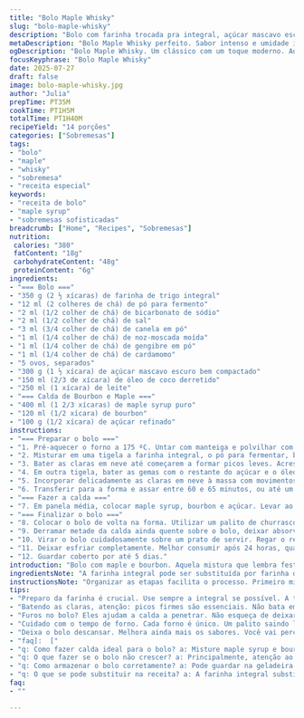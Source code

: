 ```yaml
---
title: "Bolo Maple Whisky"
slug: "bolo-maple-whisky"
description: "Bolo com farinha trocada pra integral, açúcar mascavo escuro e óleo de coco no lugar do vegetal. Canela e noz-moscada, mas acrescenta gengibre em pó e cardamomo, ingredientes que dão um toque diferente mas mantém a pegada quente das especiarias. Claras batidas em neve, misturadas delicadamente pra garantir leveza. Cobertura é um xarope feito com maple syrup misturado com um bourbon de qualidade, trocando o whisky de bordo da receita original. O bolo ganha furos pra absorver o caldo, duas etapas de banho para ficar úmido por dentro. O tempo de forno e geladeira foram ajustados um pouco. Ideal pra quem quer um bolo especial, com aromas intensos e umidade de sobra."
metaDescription: "Bolo Maple Whisky perfeito. Sabor intenso e umidade irresistível. Experimente essa combinação que lembra momentos especiais."
ogDescription: "Bolo Maple Whisky. Um clássico com um toque moderno. Adequado para qualquer ocasião, aromas que conquistam."
focusKeyphrase: "Bolo Maple Whisky"
date: 2025-07-27
draft: false
image: bolo-maple-whisky.jpg
author: "Julia"
prepTime: PT35M
cookTime: PT1H5M
totalTime: PT1H40M
recipeYield: "14 porções"
categories: ["Sobremesas"]
tags:
- "bolo"
- "maple"
- "whisky"
- "sobremesa"
- "receita especial"
keywords:
- "receita de bolo"
- "maple syrup"
- "sobremesas sofisticadas"
breadcrumb: ["Home", "Recipes", "Sobremesas"]
nutrition: 
 calories: "380"
 fatContent: "18g"
 carbohydrateContent: "48g"
 proteinContent: "6g"
ingredients:
- "=== Bolo ==="
- "350 g (2 ½ xícaras) de farinha de trigo integral"
- "12 ml (2 colheres de chá) de pó para fermento"
- "2 ml (1/2 colher de chá) de bicarbonato de sódio"
- "2 ml (1/2 colher de chá) de sal"
- "3 ml (3/4 colher de chá) de canela em pó"
- "1 ml (1/4 colher de chá) de noz-moscada moída"
- "1 ml (1/4 colher de chá) de gengibre em pó"
- "1 ml (1/4 colher de chá) de cardamomo"
- "5 ovos, separados"
- "300 g (1 ½ xícara) de açúcar mascavo escuro bem compactado"
- "150 ml (2/3 de xícara) de óleo de coco derretido"
- "250 ml (1 xícara) de leite"
- "=== Calda de Bourbon e Maple ==="
- "400 ml (1 2/3 xícaras) de maple syrup puro"
- "120 ml (1/2 xícara) de bourbon"
- "100 g (1/2 xícara) de açúcar refinado"
instructions:
- "=== Preparar o bolo ==="
- "1. Pré-aquecer o forno a 175 ºC. Untar com manteiga e polvilhar com farinha uma forma tipo bundt, capacidade aproximada de 3 litros."
- "2. Misturar em uma tigela a farinha integral, o pó para fermentar, bicarbonato, sal, canela, noz-moscada, gengibre e cardamomo. Reservar."
- "3. Bater as claras em neve até começarem a formar picos leves. Acrescentar metade do açúcar mascavo aos poucos, continuar batendo até pontas firmes. Reservar."
- "4. Em outra tigela, bater as gemas com o restante do açúcar e o óleo de coco até ficar cremoso e claro. Reduzir velocidade e alternar a adição da mistura de farinha com o leite, começando e terminando com a farinha."
- "5. Incorporar delicadamente as claras em neve à massa com movimentos suaves, de baixo para cima, para preservar o ar."
- "6. Transferir para a forma e assar entre 60 e 65 minutos, ou até um palito sair limpo. Deixar esfriar na forma por 20 minutos e desenformar sobre uma grelha."
- "=== Fazer a calda ==="
- "7. Em panela média, colocar maple syrup, bourbon e açúcar. Levar ao fogo alto até levantar fervura, mexer até dissolver o açúcar. Diminuir o fogo e cozinhar por 5 minutos, mexendo ocasionalmente."
- "=== Finalizar o bolo ==="
- "8. Colocar o bolo de volta na forma. Utilizar um palito de churrasco para furar toda a superfície, criando furos pequenos e distribuídos."
- "9. Derramar metade da calda ainda quente sobre o bolo, deixar absorver por uns 15 minutos."
- "10. Virar o bolo cuidadosamente sobre um prato de servir. Regar o restante da calda aos poucos para umedecer bem."
- "11. Deixar esfriar completamente. Melhor consumir após 24 horas, quando os sabores se intensificam e o bolo fica mais úmido."
- "12. Guardar coberto por até 5 dias."
introduction: "Bolo com maple e bourbon. Aquela mistura que lembra festa em casa, fim de semana com gente boa, sabores que ficam na memória. Integral no lugar do tudo branco, óleo de coco com aquele cheiro marcante, umidade e textura. Bater claras em neve faz a massa leve, diferente, sem precisar de fermento demais. Calda quente, fervendo rápido, açúcar dissolvendo no maple e no bourbon. Bolo furado pra água entrar, absorver tudo. Duas etapas de calda, pra ficar molhado no centro mas manter a forma. Espécie de pegada artesanal, mas sem frescura ou complicação, só sabor com toque especial. Amanhã fica melhor ainda, mesmo guardando na geladeira. É pra comer devagar, no café, na sobremesa, na companhia. Ou sozinho, também vai bem."
ingredientsNote: "A farinha integral pode ser substituída por farinha de trigo comum, mas a textura muda – fica menos densa e um pouco mais fofa. O óleo de coco acrescenta um sabor sutil, interessante, opcional caso queira um vegetal neutro, use óleo de canola ou girassol. Os temperos são chave pro toque especial: gengibre e cardamomo adicionam aquela nota aromática diferente da receita original. Misturar as claras com açúcar no ponto certo faz toda a diferença pra leveza. O bourbon, diferente do whisky de bordo, confere um sabor profundo, com notas de baunilha e caramelo. Maple syrup de qualidade define a calda, escolha um puro, não artificial. Açúcar refinado na calda ajuda a equilibrar doces, podendo ajustar a gosto. A escolha da forma bundt ajuda a assar uniformemente, mas pode ser substituída por forma comum alta, ajustando o tempo de forno."
instructionsNote: "Organizar as etapas facilita o processo. Primeiro misturar todos os secos para garantir distribuição das especiarias. As claras devem ser batidas separadamente para incorporar ar, sem deixar grumos ou perdeu o ponto. Combinar ingredientes molhados com os secos envolve técnica pra massa não murchar. Assar até o teste do palito indicar cozimento completo, o tempo pode variar dependendo do forno. Calda deve ser preparada enquanto o bolo assa para tempo de infusão. Fazer furos no bolo ainda quente permite que a calda penetre melhor. Deixar calor absorver antes da segunda aplicação é essencial. Mas é importante não encharcar demais na primeira, pra não desmanchar a estrutura. Finalizar com calma, respeitando o resfriamento para dar liga. Guarda em recipiente fechado para manter frescor e sabor. O tempo de descanso realça sabores, fazendo o bolo ficar mais macio e suculento."
tips:
- "Preparo da farinha é crucial. Use sempre a integral se possível. A textura densa é resultado disso. O óleo de coco? Sabor marcante mesmo, não é só um detalhe. Misture bem as especiarias. Cada uma tem seu lugar na receita."
- "Batendo as claras, atenção: picos firmes são essenciais. Não bata em excesso para não desandar. Essa leveza se perde. Misture devagar com a massa. Nada de pressa, movimentos suaves para não murchar. Calda é feita enquanto o bolo assa."
- "Furos no bolo? Eles ajudam a calda a penetrar. Não esqueça de deixar esfriar antes da segunda aplicação. Primeira camada de calda absorve, segunda finaliza. Buona ideia ter maple syrup de qualidade. Não use o artificial, o gosto faz diferença."
- "Cuidado com o tempo de forno. Cada forno é único. Um palito saindo limpo é o sinal. Deixe esfriar na forma, depois na grelha. Calma é a chave. Armazenar o bolo? Recipiente bem fechado, temperatura fresca."
- "Deixa o bolo descansar. Melhora ainda mais os sabores. Você vai perceber a diferença depois de um dia na geladeira. Para servir, corte em pedaços. Acompanhamentos combinam bem, mas só um café também faz!"
- "faq]:  ["
- "q: Como fazer calda ideal para o bolo? a: Misture maple syrup e bourbon. Dissolva bem o açúcar. Fogo alto depois fogo baixo. Cozinha até engrossar um pouco."
- "q: O que fazer se o bolo não crescer? a: Principalmente, atenção ao fermento. Verifique se está dentro do prazo de validade. Misturar os secos antes sempre ajuda. Não bata demais as claras."
- "q: Como armazenar o bolo corretamente? a: Pode guardar na geladeira. Acima de tudo, em recipiente hermético. Obolo vai durar bem por cinco dias."
- "q: O que se pode substituir na receita? a: A farinha integral substitui por trigo comum. Oleos são variadas também. Mas, sabores mudam. Maple precisar ser puro."
faq:
- ""

---
```

